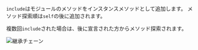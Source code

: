 `include`はモジュールのメソッドをインスタンスメソッドとして追加します。
メソッド探索順は`self`の後に追加されます。

複数回`include`された場合は、後に宣言された方からメソッド探索されます。

![継承チェーン](https://www.dropbox.com/s/i4gy3xust4lngy5/5131ff0c-caf0-4a3d-8e4b-08ef8ada1970-01.png?dl=1 "継承チェーン")
